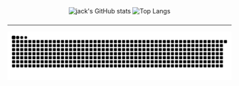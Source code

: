 <div align="center">
    <img alt="jack's GitHub stats" width="48%" src="https://github-readme-stats.vercel.app/api?username=jack970&show_icons=true&layout=compact&bg_color=30,e96443,904e95&title_color=fff&text_color=fff" />
    <img alt="Top Langs" width="40%" src="https://github-readme-stats.vercel.app/api/top-langs/?username=jack970&layout=compact&bg_color=30,e96443,904e95&title_color=fff&text_color=fff" />
</div>

###

---

![snake gif](https://github.com/jack970/jack970/blob/output/github-contribution-grid-snake.svg)
